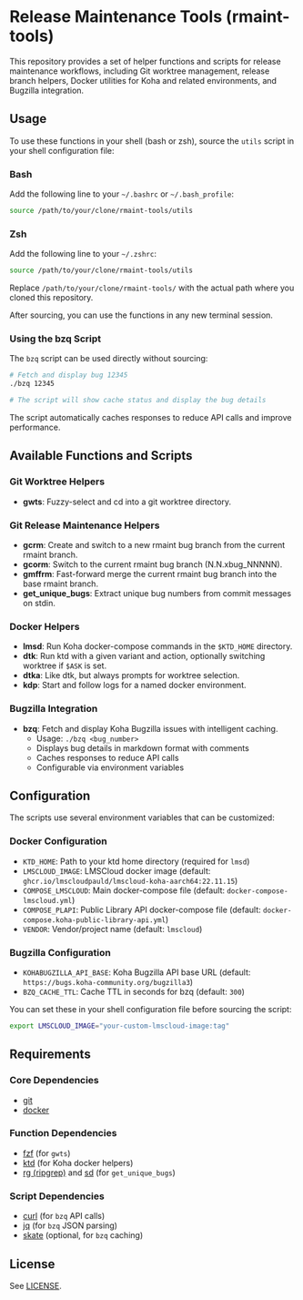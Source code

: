 # Release Maintenance Tools (rmaint-tools)

This repository provides a set of helper functions and scripts for release maintenance workflows, including Git worktree management, release branch helpers, Docker utilities for Koha and related environments, and Bugzilla integration.

## Usage

To use these functions in your shell (bash or zsh), source the `utils` script in your shell configuration file:

### Bash

Add the following line to your `~/.bashrc` or `~/.bash_profile`:

```bash
source /path/to/your/clone/rmaint-tools/utils
```

### Zsh

Add the following line to your `~/.zshrc`:

```zsh
source /path/to/your/clone/rmaint-tools/utils
```

Replace `/path/to/your/clone/rmaint-tools/` with the actual path where you cloned this repository.

After sourcing, you can use the functions in any new terminal session.

### Using the bzq Script

The `bzq` script can be used directly without sourcing:

```bash
# Fetch and display bug 12345
./bzq 12345

# The script will show cache status and display the bug details
```

The script automatically caches responses to reduce API calls and improve performance.

## Available Functions and Scripts

### Git Worktree Helpers

- **gwts**: Fuzzy-select and cd into a git worktree directory.

### Git Release Maintenance Helpers

- **gcrm**: Create and switch to a new rmaint bug branch from the current rmaint branch.
- **gcorm**: Switch to the current rmaint bug branch (N.N.xbug_NNNNN).
- **gmffrm**: Fast-forward merge the current rmaint bug branch into the base rmaint branch.
- **get_unique_bugs**: Extract unique bug numbers from commit messages on stdin.

### Docker Helpers

- **lmsd**: Run Koha docker-compose commands in the `$KTD_HOME` directory.
- **dtk**: Run ktd with a given variant and action, optionally switching worktree if `$ASK` is set.
- **dtka**: Like dtk, but always prompts for worktree selection.
- **kdp**: Start and follow logs for a named docker environment.

### Bugzilla Integration

- **bzq**: Fetch and display Koha Bugzilla issues with intelligent caching.
  - Usage: `./bzq <bug_number>`
  - Displays bug details in markdown format with comments
  - Caches responses to reduce API calls
  - Configurable via environment variables

## Configuration

The scripts use several environment variables that can be customized:

### Docker Configuration

- `KTD_HOME`: Path to your ktd home directory (required for `lmsd`)
- `LMSCLOUD_IMAGE`: LMSCloud docker image (default: `ghcr.io/lmscloudpauld/lmscloud-koha-aarch64:22.11.15`)
- `COMPOSE_LMSCLOUD`: Main docker-compose file (default: `docker-compose-lmscloud.yml`)
- `COMPOSE_PLAPI`: Public Library API docker-compose file (default: `docker-compose.koha-public-library-api.yml`)
- `VENDOR`: Vendor/project name (default: `lmscloud`)

### Bugzilla Configuration

- `KOHABUGZILLA_API_BASE`: Koha Bugzilla API base URL (default: `https://bugs.koha-community.org/bugzilla3`)
- `BZQ_CACHE_TTL`: Cache TTL in seconds for bzq (default: `300`)

You can set these in your shell configuration file before sourcing the script:

```bash
export LMSCLOUD_IMAGE="your-custom-lmscloud-image:tag"
```

## Requirements

### Core Dependencies

- [git](https://git-scm.com/)
- [docker](https://www.docker.com/)

### Function Dependencies

- [fzf](https://github.com/junegunn/fzf) (for `gwts`)
- [ktd](https://gitlab.com/koha-community/koha-testing-docker) (for Koha docker helpers)
- [rg (ripgrep)](https://github.com/BurntSushi/ripgrep) and [sd](https://github.com/chmln/sd) (for `get_unique_bugs`)

### Script Dependencies

- [curl](https://curl.se/) (for `bzq` API calls)
- [jq](https://jqlang.github.io/jq/) (for `bzq` JSON parsing)
- [skate](https://github.com/charmbracelet/skate) (optional, for `bzq` caching)

## License

See [LICENSE](LICENSE).
